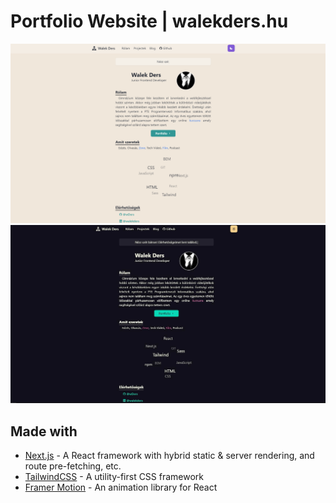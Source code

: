 # Portfolio Website | walekders.hu

[![Project thumbnail](./doc/thumbnail_light.png)](https://walekders.hu/)
[![Project thumbnail](./doc/thumbnail_dark.png)](https://walekders.hu/)

## Made with

- [Next.js](https://reactjs.org/) - A React framework with hybrid static & server rendering, and route pre-fetching, etc.
- [TailwindCSS](https://tailwindcss.com/) - A utility-first CSS framework
- [Framer Motion](https://tailwindcss.com/) - An animation library for React

